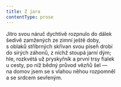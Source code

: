 ```yaml
---
title: Z jara
contentType: prose
---
```


Jitro svou náruč dychtivě rozpnulo do dálek  
šedivě zamžených ze zimní ještě doby,  
s oblaků stříbrných skřivan svou píseň drobí  
do sirých záhonů, z nichž stoupá jarní dým;  
hle, rozkvétá už pryskyřník a první trsy fialek  
u cesty, po níž bědný průvod vězňů šel —  
na domov jsem se s vlahou něhou rozpomněl  
a se srdcem sevřeným.

